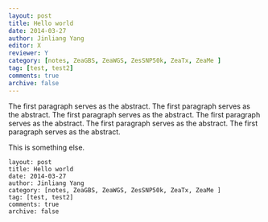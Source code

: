 ```yaml
---
layout: post
title: Hello world
date: 2014-03-27
author: Jinliang Yang
editor: X
reviewer: Y
category: [notes, ZeaGBS, ZeaWGS, ZesSNP50k, ZeaTx, ZeaMe ]
tag: [test, test2]
comments: true
archive: false
---
```


The first paragraph serves as the abstract. The first paragraph serves as the abstract. The first paragraph serves as the abstract. The first paragraph serves as the abstract. The first paragraph serves as the abstract. The first paragraph serves as the abstract.

This is something else.

```
layout: post
title: Hello world
date: 2014-03-27
author: Jinliang Yang
category: [notes, ZeaGBS, ZeaWGS, ZesSNP50k, ZeaTx, ZeaMe ]
tag: [test, test2]
comments: true
archive: false
```
